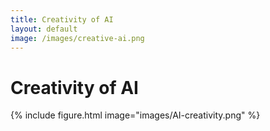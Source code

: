 ```yaml
---
title: Creativity of AI
layout: default
image: /images/creative-ai.png
---
```


# Creativity of AI

{%
  include figure.html
  image="images/AI-creativity.png"
%}

<!-- We are studying if AI can generate creative content...

[👉 Participate in the task here](https://example.com/creativity-ai) --->
